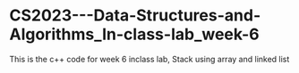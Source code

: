 # CS2023---Data-Structures-and-Algorithms_In-class-lab_week-6
This is the c++ code for week 6 inclass lab, Stack using array and linked list
